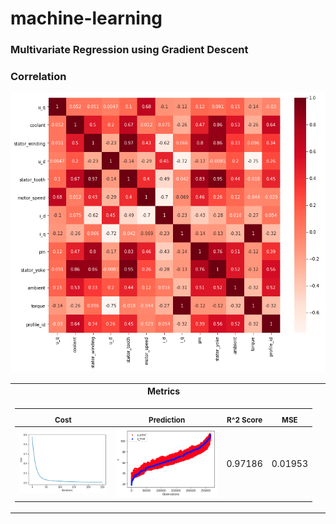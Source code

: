 # machine-learning

### Multivariate Regression using Gradient Descent

### Correlation
![alt text](https://github.com/nik-neg/machine-learning/blob/main/images/1_corr.png)


<table>
<tr><th>Metrics</th></tr>
<tr><td>
  
<sub> Cost </sub> |  <sub> Prediction </sub> | <sub> R^2 Score </sub> | <sub> MSE </sub>
|--|--|--|--
<img src="https://github.com/nik-neg/machine-learning/blob/main/images/1_cost.png" alt="drawing" width="400"/> | <img src="https://github.com/nik-neg/machine-learning/blob/main/images/1_pred.png" alt="drawing" width="400"/> | 0.97186 |  0.01953
</td><td></table> 

